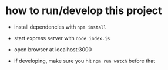 # how to run/develop this project

- install dependencies with `npm install`
- start express server with `node index.js`
- open browser at localhost:3000

- if developing, make sure you hit `npm run watch` before that
